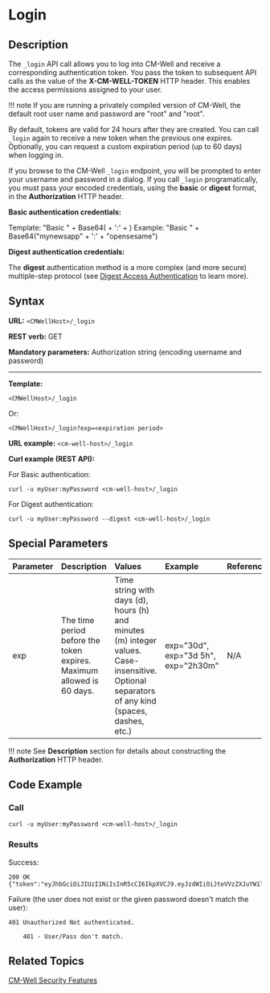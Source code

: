 # Login

## Description ##
The `_login` API call allows you to log into CM-Well and receive a corresponding authentication token. You pass the token to subsequent API calls as the value of the **X-CM-WELL-TOKEN** HTTP header. This enables the access permissions assigned to your user.

!!! note
	If you are running a privately compiled version of CM-Well, the default root user name and password are "root" and "root".

By default, tokens are valid for 24 hours after they are created. You can call `_login` again to receive a new token when the previous one expires. Optionally, you can request a custom expiration period (up to 60 days) when logging in.

If you browse to the CM-Well `_login` endpoint, you will be prompted to enter your username and password in a dialog. If you call `_login` programatically, you must pass your encoded credentials, using the **basic** or **digest** format, in the **Authorization** HTTP header. 

**Basic authentication credentials:**

Template: "Basic " + Base64(<username> + ':' + <password>)
Example:  "Basic " + Base64("mynewsapp" + ':' + "opensesame")


**Digest authentication credentials:**

The **digest** authentication method is a more complex (and more secure) multiple-step protocol (see [Digest Access Authentication](https://en.wikipedia.org/wiki/Digest_access_authentication) to learn more).

## Syntax ##

**URL:** ```<CMWellHost>/_login```

**REST verb:** GET

**Mandatory parameters:** Authorization string (encoding username and password)

----------

**Template:**

```
<CMWellHost>/_login
```

Or:

```
<CMWellHost>/_login?exp=<expiration period>
```

**URL example:**
   ```<cm-well-host>/_login```

**Curl example (REST API):**
    
For Basic authentication:

```
curl -u myUser:myPassword <cm-well-host>/_login
```

For Digest authentication:

```
curl -u myUser:myPassword --digest <cm-well-host>/_login
```

## Special Parameters ##

Parameter | Description | Values | Example | Reference
:----------|:-------------|:--------|:---------|:----------
exp | The time period before the token expires. Maximum allowed is 60 days. | Time string with days (d), hours (h) and minutes (m) integer values. Case-insensitive. Optional separators of any kind (spaces, dashes, etc.) | exp="30d", exp="3d 5h", exp="2h30m" | N/A

!!! note
	See **Description** section for details about constructing the **Authorization** HTTP header.

## Code Example ##

### Call ###

```
curl -u myUser:myPassword <cm-well-host>/_login
```

### Results ###

Success:

```
200 OK {"token":"eyJhbGciOiJIUzI1NiIsInR5cCI6IkpXVCJ9.eyJzdWIiOiJteVVzZXJuYW1lIiwiZXhwIjoxNDY2NTg5NzYzMDMzLCJyZXYiOjB9.17s3USkZaZYbifXsgmm8eaEmr66SP6udbuUQCLwcWKY"}
```

Failure (the user does not exist or the given password doesn't match the user):

```
401 Unauthorized Not authenticated.

    401 - User/Pass don't match.
```

## Related Topics ##

[CM-Well Security Features](../../DeveloperGuide/DevGuide.CM-WellSecurityFeatures.md)

